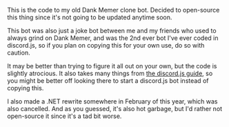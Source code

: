 This is the code to my old Dank Memer clone bot. Decided to open-source this thing since it's not going to be updated anytime soon.

This bot was also just a joke bot between me and my friends who used to always grind on Dank Memer, and was the 2nd ever bot I've ever coded in discord.js, so if you plan on copying this for your own use, do so with caution.

It may be better than trying to figure it all out on your own, but the code is slightly atrocious. It also takes many things from [the discord.js guide](https://discordjs.guide), so you might be better off looking there to start a discord.js bot instead of copying this.

I also made a .NET rewrite somewhere in February of this year, which was also cancelled. And as you guessed, it's also hot garbage, but I'd rather not open-source it since it's a tad bit worse.

